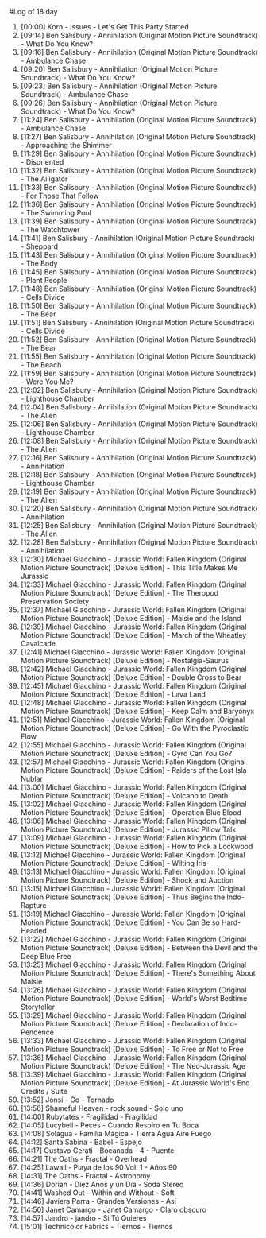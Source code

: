 #Log of 18 day

1. [00:00] Korn - Issues - Let's Get This Party Started
1. [09:14] Ben Salisbury - Annihilation (Original Motion Picture Soundtrack) - What Do You Know?
1. [09:16] Ben Salisbury - Annihilation (Original Motion Picture Soundtrack) - Ambulance Chase
1. [09:20] Ben Salisbury - Annihilation (Original Motion Picture Soundtrack) - What Do You Know?
1. [09:23] Ben Salisbury - Annihilation (Original Motion Picture Soundtrack) - Ambulance Chase
1. [09:26] Ben Salisbury - Annihilation (Original Motion Picture Soundtrack) - What Do You Know?
1. [11:24] Ben Salisbury - Annihilation (Original Motion Picture Soundtrack) - Ambulance Chase
1. [11:27] Ben Salisbury - Annihilation (Original Motion Picture Soundtrack) - Approaching the Shimmer
1. [11:29] Ben Salisbury - Annihilation (Original Motion Picture Soundtrack) - Disoriented
1. [11:32] Ben Salisbury - Annihilation (Original Motion Picture Soundtrack) - The Alligator
1. [11:33] Ben Salisbury - Annihilation (Original Motion Picture Soundtrack) - For Those That Follow
1. [11:36] Ben Salisbury - Annihilation (Original Motion Picture Soundtrack) - The Swimming Pool
1. [11:39] Ben Salisbury - Annihilation (Original Motion Picture Soundtrack) - The Watchtower
1. [11:41] Ben Salisbury - Annihilation (Original Motion Picture Soundtrack) - Sheppard
1. [11:43] Ben Salisbury - Annihilation (Original Motion Picture Soundtrack) - The Body
1. [11:45] Ben Salisbury - Annihilation (Original Motion Picture Soundtrack) - Plant People
1. [11:48] Ben Salisbury - Annihilation (Original Motion Picture Soundtrack) - Cells Divide
1. [11:50] Ben Salisbury - Annihilation (Original Motion Picture Soundtrack) - The Bear
1. [11:51] Ben Salisbury - Annihilation (Original Motion Picture Soundtrack) - Cells Divide
1. [11:52] Ben Salisbury - Annihilation (Original Motion Picture Soundtrack) - The Bear
1. [11:55] Ben Salisbury - Annihilation (Original Motion Picture Soundtrack) - The Beach
1. [11:59] Ben Salisbury - Annihilation (Original Motion Picture Soundtrack) - Were You Me?
1. [12:02] Ben Salisbury - Annihilation (Original Motion Picture Soundtrack) - Lighthouse Chamber
1. [12:04] Ben Salisbury - Annihilation (Original Motion Picture Soundtrack) - The Alien
1. [12:06] Ben Salisbury - Annihilation (Original Motion Picture Soundtrack) - Lighthouse Chamber
1. [12:08] Ben Salisbury - Annihilation (Original Motion Picture Soundtrack) - The Alien
1. [12:16] Ben Salisbury - Annihilation (Original Motion Picture Soundtrack) - Annihilation
1. [12:18] Ben Salisbury - Annihilation (Original Motion Picture Soundtrack) - Lighthouse Chamber
1. [12:19] Ben Salisbury - Annihilation (Original Motion Picture Soundtrack) - The Alien
1. [12:20] Ben Salisbury - Annihilation (Original Motion Picture Soundtrack) - Annihilation
1. [12:25] Ben Salisbury - Annihilation (Original Motion Picture Soundtrack) - The Alien
1. [12:28] Ben Salisbury - Annihilation (Original Motion Picture Soundtrack) - Annihilation
1. [12:30] Michael Giacchino - Jurassic World: Fallen Kingdom (Original Motion Picture Soundtrack) [Deluxe Edition] - This Title Makes Me Jurassic
1. [12:33] Michael Giacchino - Jurassic World: Fallen Kingdom (Original Motion Picture Soundtrack) [Deluxe Edition] - The Theropod Preservation Society
1. [12:37] Michael Giacchino - Jurassic World: Fallen Kingdom (Original Motion Picture Soundtrack) [Deluxe Edition] - Maisie and the Island
1. [12:39] Michael Giacchino - Jurassic World: Fallen Kingdom (Original Motion Picture Soundtrack) [Deluxe Edition] - March of the Wheatley Cavalcade
1. [12:41] Michael Giacchino - Jurassic World: Fallen Kingdom (Original Motion Picture Soundtrack) [Deluxe Edition] - Nostalgia-Saurus
1. [12:42] Michael Giacchino - Jurassic World: Fallen Kingdom (Original Motion Picture Soundtrack) [Deluxe Edition] - Double Cross to Bear
1. [12:45] Michael Giacchino - Jurassic World: Fallen Kingdom (Original Motion Picture Soundtrack) [Deluxe Edition] - Lava Land
1. [12:48] Michael Giacchino - Jurassic World: Fallen Kingdom (Original Motion Picture Soundtrack) [Deluxe Edition] - Keep Calm and Baryonyx
1. [12:51] Michael Giacchino - Jurassic World: Fallen Kingdom (Original Motion Picture Soundtrack) [Deluxe Edition] - Go With the Pyroclastic Flow
1. [12:55] Michael Giacchino - Jurassic World: Fallen Kingdom (Original Motion Picture Soundtrack) [Deluxe Edition] - Gyro Can You Go?
1. [12:57] Michael Giacchino - Jurassic World: Fallen Kingdom (Original Motion Picture Soundtrack) [Deluxe Edition] - Raiders of the Lost Isla Nublar
1. [13:00] Michael Giacchino - Jurassic World: Fallen Kingdom (Original Motion Picture Soundtrack) [Deluxe Edition] - Volcano to Death
1. [13:02] Michael Giacchino - Jurassic World: Fallen Kingdom (Original Motion Picture Soundtrack) [Deluxe Edition] - Operation Blue Blood
1. [13:06] Michael Giacchino - Jurassic World: Fallen Kingdom (Original Motion Picture Soundtrack) [Deluxe Edition] - Jurassic Pillow Talk
1. [13:09] Michael Giacchino - Jurassic World: Fallen Kingdom (Original Motion Picture Soundtrack) [Deluxe Edition] - How to Pick a Lockwood
1. [13:12] Michael Giacchino - Jurassic World: Fallen Kingdom (Original Motion Picture Soundtrack) [Deluxe Edition] - Wilting Iris
1. [13:13] Michael Giacchino - Jurassic World: Fallen Kingdom (Original Motion Picture Soundtrack) [Deluxe Edition] - Shock and Auction
1. [13:15] Michael Giacchino - Jurassic World: Fallen Kingdom (Original Motion Picture Soundtrack) [Deluxe Edition] - Thus Begins the Indo-Rapture
1. [13:19] Michael Giacchino - Jurassic World: Fallen Kingdom (Original Motion Picture Soundtrack) [Deluxe Edition] - You Can Be so Hard-Headed
1. [13:22] Michael Giacchino - Jurassic World: Fallen Kingdom (Original Motion Picture Soundtrack) [Deluxe Edition] - Between the Devil and the Deep Blue Free
1. [13:25] Michael Giacchino - Jurassic World: Fallen Kingdom (Original Motion Picture Soundtrack) [Deluxe Edition] - There's Something About Maisie
1. [13:26] Michael Giacchino - Jurassic World: Fallen Kingdom (Original Motion Picture Soundtrack) [Deluxe Edition] - World's Worst Bedtime Storyteller
1. [13:29] Michael Giacchino - Jurassic World: Fallen Kingdom (Original Motion Picture Soundtrack) [Deluxe Edition] - Declaration of Indo-Pendence
1. [13:33] Michael Giacchino - Jurassic World: Fallen Kingdom (Original Motion Picture Soundtrack) [Deluxe Edition] - To Free or Not to Free
1. [13:36] Michael Giacchino - Jurassic World: Fallen Kingdom (Original Motion Picture Soundtrack) [Deluxe Edition] - The Neo-Jurassic Age
1. [13:39] Michael Giacchino - Jurassic World: Fallen Kingdom (Original Motion Picture Soundtrack) [Deluxe Edition] - At Jurassic World's End Credits / Suite
1. [13:52] Jónsi - Go - Tornado
1. [13:56] Shameful Heaven - rock sound - Solo uno
1. [14:00] Rubytates - Fragilidad - Fragilidad
1. [14:05] Lucybell - Peces - Cuando Respiro en Tu Boca
1. [14:08] Solagua - Familia Mágica - Tierra Agua Aire Fuego
1. [14:12] Santa Sabina - Babel - Espejo
1. [14:17] Gustavo Cerati - Bocanada - 4 - Puente
1. [14:21] The Oaths - Fractal - Overhead
1. [14:25] Lawall - Playa de los 90 Vol. 1 - Años 90
1. [14:31] The Oaths - Fractal - Astronomy
1. [14:36] Dorian - Diez Años y un Día - Soda Stereo
1. [14:41] Washed Out - Within and Without - Soft
1. [14:46] Javiera Parra - Grandes Versiones - Así
1. [14:50] Janet Camargo - Janet Camargo - Claro obscuro
1. [14:57] Jandro - jandro - Si Tú Quieres
1. [15:01] Technicolor Fabrics - Tiernos - Tiernos
